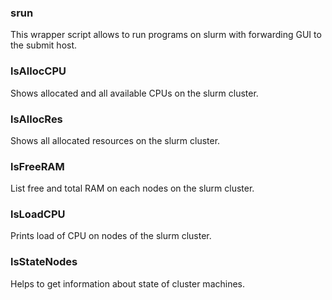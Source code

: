 ### srun
This wrapper script allows to run programs on slurm with forwarding GUI to the submit host.

### lsAllocCPU
Shows allocated and all available CPUs on the slurm cluster.

### lsAllocRes
Shows all allocated resources on the slurm cluster.

### lsFreeRAM
List free and total RAM on each nodes on the slurm cluster.

### lsLoadCPU
Prints load of CPU on nodes of the slurm cluster.

### lsStateNodes
Helps to get information about state of cluster machines.
